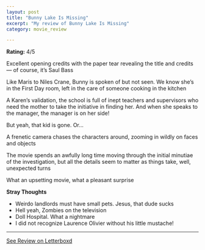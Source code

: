 ```yaml
---
layout: post
title: "Bunny Lake Is Missing"
excerpt: "My review of Bunny Lake Is Missing"
category: movie_review

---
```


**Rating:** 4/5

Excellent opening credits with the paper tear revealing the title and credits — of course, it’s Saul Bass

Like Maris to Niles Crane, Bunny is spoken of but not seen. We know she’s in the First Day room, left in the care of someone cooking in the kitchen

A Karen’s validation, the school is full of inept teachers and supervisors who need the mother to take the initiative in finding her. And when she speaks to the manager, the manager is on her side!

But yeah, that kid is gone. Or…

A frenetic camera chases the characters around, zooming in wildly on faces and objects

The movie spends an awfully long time moving through the initial minutiae of the investigation, but all the details seem to matter as things take, well, unexpected turns

What an upsetting movie, what a pleasant surprise 

<b>Stray Thoughts</b>
* Weirdo landlords must have small pets. Jesus, that dude sucks
* Hell yeah, Zombies on the television
* Doll Hospital. What a nightmare
* I did not recognize Laurence Olivier without his little mustache!

<hr>

[See Review on Letterboxd](https://boxd.it/4cYWqh)
